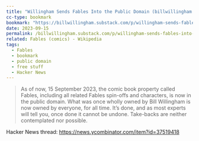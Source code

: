 ```yaml
---
title: "Willingham Sends Fables Into the Public Domain (billwillingham.substack.com)"
cc-type: bookmark
bookmark: "https://billwillingham.substack.com/p/willingham-sends-fables-into-the"
date: 2023-09-15
permalink: /billwillingham.substack.com/p/willingham-sends-fables-into-the
related: Fables (comics) - Wikipedia
tags:
  - Fables
  - bookmark
  - public domain
  - free stuff
  - Hacker News
---
```

> As of now, 15 September 2023, the comic book property called Fables, including all related Fables spin-offs and characters, is now in the public domain. What was once wholly owned by Bill Willingham is now owned by everyone, for all time. It’s done, and as most experts will tell you, once done it cannot be undone. Take-backs are neither contemplated nor possible.

Hacker News thread:
https://news.ycombinator.com/item?id=37519418

